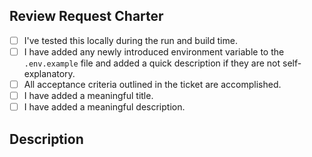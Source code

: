 ## Review Request Charter

- [ ] I've tested this locally during the run and build time.
- [ ] I have added any newly introduced environment variable to the `.env.example` file and added a quick description if they are not self-explanatory.
- [ ] All acceptance criteria outlined in the ticket are accomplished.
- [ ] I have added a meaningful title.
- [ ] I have added a meaningful description.

## Description
